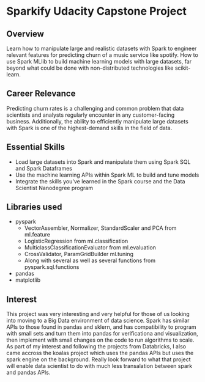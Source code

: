 # Sparkify Udacity Capstone Project

## Overview
Learn how to manipulate large and realistic datasets with Spark to engineer relevant features for predicting churn of a music service like spotify. How to use Spark MLlib to build machine learning models with large datasets, far beyond what could be done with non-distributed technologies like scikit-learn.

## Career Relevance
Predicting churn rates is a challenging and common problem that data scientists and analysts regularly encounter in any customer-facing business. Additionally, the ability to efficiently manipulate large datasets with Spark is one of the highest-demand skills in the field of data.

## Essential Skills
- Load large datasets into Spark and manipulate them using Spark SQL and Spark Dataframes
- Use the machine learning APIs within Spark ML to build and tune models
- Integrate the skills you've learned in the Spark course and the Data Scientist Nanodegree program

## Libraries used
- pyspark
    * VectorAssembler, Normalizer, StandardScaler and PCA from ml.feature
    * LogisticRegression from ml.classification
    * MulticlassClassificationEvaluator from ml.evaluation
    * CrossValidator, ParamGridBuilder ml.tuning
    * Along with several as well as several functions from pyspark.sql.functions
- pandas
- matplotlib

## Interest
This project was very interesting and very helpful for those of us looking into moving to a Big Data environment of data science. Spark has similar APIs to those found in pandas and sklern, and has compatibility to program with small sets and turn them into pandas for verificationa and visualization, then implement with small changes on the code to run algorithms to scale.
As part of my interest and following the projects from Databricks, I also came accross the koalas project which uses the pandas APIs but uses the spark engine on the background. Really look forward to what that project will enable data scientist to do with much less transalation between spark and pandas APIs.
